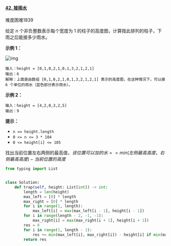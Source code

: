 #### [42. 接雨水](https://leetcode-cn.com/problems/trapping-rain-water/)

难度困难1839

给定 *n* 个非负整数表示每个宽度为 1 的柱子的高度图，计算按此排列的柱子，下雨之后能接多少雨水。

 

**示例 1：**

![img](https://assets.leetcode-cn.com/aliyun-lc-upload/uploads/2018/10/22/rainwatertrap.png)

```
输入：height = [0,1,0,2,1,0,1,3,2,1,2,1]
输出：6
解释：上面是由数组 [0,1,0,2,1,0,1,3,2,1,2,1] 表示的高度图，在这种情况下，可以接 6 个单位的雨水（蓝色部分表示雨水）。 
```

**示例 2：**

```
输入：height = [4,2,0,3,2,5]
输出：9
```

 

**提示：**

-   `n == height.length`
-   `0 <= n <= 3 * 104`
-   `0 <= height[i] <= 105`

找出当前位置左右两侧的最高值，$该位置可以加的水== min(左侧最高高度，右侧最高高度)-当前位置的高度$



```python
from typing import List


class Solution:
    def trap(self, height: List[int]) -> int:
        length = len(height)
        max_left = [0] * length
        max_right = [0] * length
        for i in range(1, length):
            max_left[i] = max(max_left[i - 1], height[i - 1])
        for i in range(length - 2, -1, -1):
            max_right[i] = max(max_right[i + 1], height[i + 1])
        res = 0
        for i in range(1, length - 1):
            res += min(max_left[i], max_right[i]) - height[i] if min(max_left[i], max_right[i]) > height[i] else 0
        return res
```

